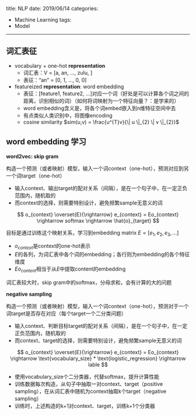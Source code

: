 title: NLP
date: 2019/06/14
categories:
- Machine Learning
tags:
- Model
---


## 词汇表征

- vocabulary + one-hot **representation**
  - 词汇表：V = [a, an, ..., zulu, <UNK>]
  - 表征：“an” = [0, 1, ..., 0, 0]
- featureized **representation**: word embedding
  - 表征：[feature1, feature2, ...]对应一个词（好处是可以计算各个词之间的距离，识别相似的词）（如何将词映射为一个特征向量？：是学来的）
  - word embedding含义是，将各个词embed嵌入到n维特征空间中去
  - 有点类似人类识别中，将图像encoding
  - cosine similarity $sim(u,v) = \frac{u^{T}v}{\| u \|_{2} \| v \|_{2}}$

## word embedding 学习

**word2vec: skip gram**

构造一个预测（或者映射）模型，输入一个词context（one-hot），预测对应到另一个词target（one-hot）
- 输入context、输出target的配对关系（间隔），是在一个句子中，在一定正负范围内，随机取的
- 而context的选择，则需要特别设计，避免频繁sample无意义的词

$$
o_{context} \overset{E}{\rightarrow} e_{context} = Eo_{context} \rightarrow softmax \rightarrow \hat{o}_{target}
$$

目标是通过训练这个映射关系，学习到embedding matrix $E = [e_{1}, e_{2}, e_{3}, ...]$
- $o_{context}$是context的one-hot表示
- $E$的各列，为词汇表中各个词的embedding；各行则为embedding的各个特征维度
- $Eo_{content}$相当于从$E$中提取content的embedding

词汇表较大时，skip gram中的softmax，分母求和，会有计算的大的问题

**negative sampling**

构造一个预测（或者映射）模型，输入一个词context（one-hot），预测对于一个词target是否存在对应（每个target一个二分类问题）
- 输入context、判断目标target的配对关系（间隔），是在一个句子中，在一定正负范围内，随机取的
- 而context、target的选择，则需要特别设计，避免频繁sample无意义的词

$$
o_{context} \overset{E}{\rightarrow} e_{context} = Eo_{context} \rightarrow \text{vocabulary_size} * \text{logistic_regression} \rightarrow lable
$$

- 使用vocabulary_size个二分类器，代替softmax，提升计算性能
- 训练数据每次构造，从句子中抽取一对context、target（positive sampling），在从词汇表中随机为context抽取k个target（negative sampling）
- 训练时，上述构造的k+1对context、target，训练k+1个分类器

